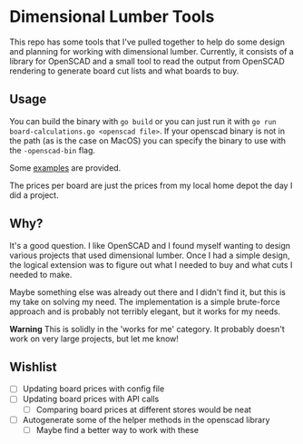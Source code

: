 # Dimensional Lumber Tools

This repo has some tools that I've pulled together to help do some design and planning for working with dimensional lumber. Currently, it consists of a library for OpenSCAD and a small tool to read the output from OpenSCAD rendering to generate board cut lists and what boards to buy.

## Usage

You can build the binary with `go build` or you can just run it with `go run board-calculations.go <openscad file>`. If your openscad binary is not in the path (as is the case on MacOS) you can specify the binary to use with the `-openscad-bin` flag.

Some [examples](./examples/) are provided.

The prices per board are just the prices from my local home depot the day I did a project.

## Why?

It's a good question. I like OpenSCAD and I found myself wanting to design various projects that used dimensional lumber. Once I had a simple design, the logical extension was to figure out what I needed to buy and what cuts I needed to make.

Maybe something else was already out there and I didn't find it, but this is my take on solving my need. The implementation is a simple brute-force approach and is probably not terribly elegant, but it works for my needs.

**Warning** This is solidly in the 'works for me' category. It probably doesn't work on very large projects, but let me know!

## Wishlist

- [ ] Updating board prices with config file
- [ ] Updating board prices with API calls
  - [ ] Comparing board prices at different stores would be neat
- [ ] Autogenerate some of the helper methods in the openscad library
  - [ ] Maybe find a better way to work with these
